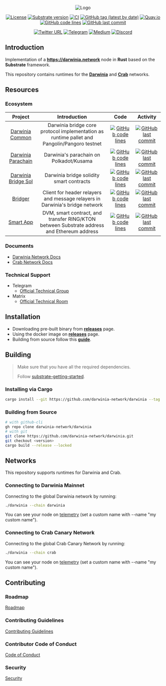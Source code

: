 <div align="center">

![Logo](https://infura-ipfs.io/ipfs/QmWm8Fdvjnu1afHGiyXQusGrBhTdZRyviNJNa6Dyx7Ujud)

[![License](https://img.shields.io/badge/License-GPLv3-blue.svg)](https://www.gnu.org/licenses/gpl-3.0)
[![Substrate version](https://img.shields.io/badge/Substrate-3.0.0-brightgreen?logo=Parity%20Substrate)](https://substrate.io)
[![CI](https://github.com/darwinia-network/darwinia/workflows/CI/badge.svg?branch=master)](https://github.com/darwinia-network/darwinia/actions/workflows/ci.yml)
[![GitHub tag (latest by date)](https://img.shields.io/github/v/tag/darwinia-network/darwinia)](https://github.com/darwinia-network/darwinia/tags)
[![Quay.io](https://img.shields.io/badge/quay-latest-blue.svg?logo=docker&logoColor=white)](https://quay.io/repository/darwinia-network/darwinia)
[![GitHub code lines](https://tokei.rs/b1/github/darwinia-network/darwinia)](https://github.com/darwinia-network/darwinia)
[![GitHub last commit](https://img.shields.io/github/last-commit/darwinia-network/darwinia?color=red&style=plastic)](https://github.com/darwinia-network/darwinia)

[![Twitter URL](https://img.shields.io/twitter/follow/DarwiniaNetwork?style=social)](https://twitter.com/DarwiniaNetwork)
[![Telegram](https://img.shields.io/endpoint?color=neon&style=flat-square&url=https%3A%2F%2Ftg.sumanjay.workers.dev%2FDarwiniaNetwork)](https://t.me/DarwiniaOfficial)
[![Medium](https://badgen.net/badge/icon/medium?icon=medium&label)](https://darwinianetwork.medium.com)
[![Discord](https://img.shields.io/badge/Discord-gray?logo=discord)](https://discord.gg/uqa3snSGTj)

</div>

## Introduction
Implementation of a **https://darwinia.network** node in **Rust** based on the **Substrate** framework.

This repository contains runtimes for the **[Darwinia](https://darwinia.network)** and **[Crab](https://crab.network)** networks.

## Resources

### Ecosystem
|                                    Project                                     |                                        Introduction                                         |                                                                       Code                                                                       |                                                                                         Activity                                                                                         |
| :----------------------------------------------------------------------------: | :-----------------------------------------------------------------------------------------: | :----------------------------------------------------------------------------------------------------------------------------------------------: | :--------------------------------------------------------------------------------------------------------------------------------------------------------------------------------------: |
|     [Darwinia Common](https://github.com/darwinia-network/darwinia-common)     | Darwinia bridge core protocol implementation as runtime pallet and Pangolin/Pangoro testnet |     [![GitHub code lines](https://tokei.rs/b1/github/darwinia-network/darwinia-common)](https://github.com/darwinia-network/darwinia-common)     |     [![GitHub last commit](https://img.shields.io/github/last-commit/darwinia-network/darwinia-common?color=red&style=plastic)](https://github.com/darwinia-network/darwinia-common)     |
|  [Darwinia Parachain](https://github.com/darwinia-network/darwinia-parachain)  |                           Darwinia's parachain on Polkadot/Kusama                           |  [![GitHub code lines](https://tokei.rs/b1/github/darwinia-network/darwinia-parachain)](https://github.com/darwinia-network/darwinia-parachain)  |  [![GitHub last commit](https://img.shields.io/github/last-commit/darwinia-network/darwinia-parachain?color=red&style=plastic)](https://github.com/darwinia-network/darwinia-parachain)  |
| [Darwinia Bridge Sol](https://github.com/darwinia-network/darwinia-bridge-sol) |                          Darwinia bridge solidity smart contracts                           | [![GitHub code lines](https://tokei.rs/b1/github/darwinia-network/darwinia-bridge-sol)](https://github.com/darwinia-network/darwinia-bridge-sol) | [![GitHub last commit](https://img.shields.io/github/last-commit/darwinia-network/darwinia-bridge-sol?color=red&style=plastic)](https://github.com/darwinia-network/darwinia-bridge-sol) |
|             [Bridger](https://github.com/darwinia-network/bridger)             |        Client for header relayers and message relayers in Darwinia's bridge network         |             [![GitHub code lines](https://tokei.rs/b1/github/darwinia-network/bridger)](https://github.com/darwinia-network/bridger)             |             [![GitHub last commit](https://img.shields.io/github/last-commit/darwinia-network/bridger?color=red&style=plastic)](https://github.com/darwinia-network/bridger)             |
|           [Smart App](https://github.com/darwinia-network/smart-app)           | DVM, smart contract, and transfer RING/KTON between Substrate address and Ethereum address  |           [![GitHub code lines](https://tokei.rs/b1/github/darwinia-network/smart-app)](https://github.com/darwinia-network/smart-app)           |           [![GitHub last commit](https://img.shields.io/github/last-commit/darwinia-network/smart-app?color=red&style=plastic)](https://github.com/darwinia-network/smart-app)           |

### Documents
- [Darwinia Network Docs](https://docs.darwinia.network)
- [Crab Network Docs](https://docs.crab.network)

### Technical Support
- Telegram
	- [Official Technical Group](https://t.me/DarwiniaDev)
- Matrix
	- [Official Technical Room](https://matrix.to/#/#darwinia:matrix.org)

## Installation
- Downloading pre-built binary from **[releases](https://github.com/darwinia-network/darwinia/releases)** page.
- Using the docker image on **[releases](https://github.com/darwinia-network/darwinia/releases)** page.
- Building from source follow this **[guide](#build-from-source)**.

## Building
> Make sure that you have all the required dependencies.
>
> Follow [substrate-getting-started](https://substrate.dev/docs/en/knowledgebase/getting-started).

### Installing via Cargo
```sh
cargo install --git https://github.com/darwinia-network/darwinia --tag <version> --locked
```

### Building from Source
```sh
# with github-cli
gh repo clone darwinia-network/darwinia
# with git
git clone https://github.com/darwinia-network/darwinia.git
git checkout <version>
cargo build --release --locked
```

## Networks
This repository supports runtimes for Darwinia and Crab.

### Connecting to Darwinia Mainnet
Connecting to the global Darwinia network by running:
```sh
./darwinia --chain darwinia
```
You can see your node on [telemetry](https://telemetry.polkadot.io/#list/0x729cb8f2cf428adcf81fe69610edda32c5711b2ff17de747e8604a3587021db8) (set a custom name with --name "my custom name").

### Connecting to Crab Canary Network
Connecting to the global Crab Canary Network by running:
```sh
./darwinia --chain crab
```
You can see your node on [telemetry](https://telemetry.polkadot.io/#list/0x34f61bfda344b3fad3c3e38832a91448b3c613b199eb23e5110a635d71c13c65) (set a custom name with --name "my custom name").

## Contributing

### Roadmap
[Roadmap](https://itering.notion.site/9617e154ec884b07a7cee9a056374e42?v=0c3e4d9f257646c486a32a0425ee3a93)

### Contributing Guidelines
[Contributing Guidelines](docs/CONTRIBUTING.adoc)

### Contributor Code of Conduct
[Code of Conduct](docs/CODE_OF_CONDUCT.md)

### Security
[Security](docs/SECURITY.md)
